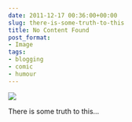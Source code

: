 ```yaml
---
date: 2011-12-17 00:36:00+00:00
slug: there-is-some-truth-to-this
title: No Content Found
post_format:
- Image
tags:
- blogging
- comic
- humour
---
```


![](http://wordbitarchives.files.wordpress.com/2011/12/tumblr_lwbod88cvq1qg4qsso1_500.jpg)

There is some truth to this…
